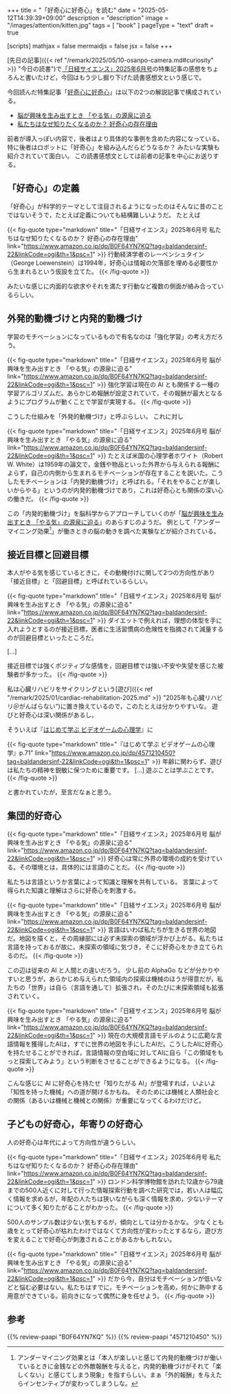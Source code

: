 +++
title = "「好奇心に好奇心」を読む"
date =  "2025-05-12T14:39:39+09:00"
description = "description"
image = "/images/attention/kitten.jpg"
tags = [ "book" ]
pageType = "text"
draft = true

[scripts]
  mathjax = false
  mermaidjs = false
  jsx = false
+++

[先日の記事]({{< ref "/remark/2025/05/10-osanpo-camera.md#curiosity" >}} "今日の読書")で[「日経サイエンス」2025年6月号]の特集記事の感想をちょろんと書いたけど，今回はもう少し掘り下げた読書感想文という感じで。

今回読んだ特集記事「[好奇心に好奇心]」は以下の2つの解説記事で構成されている。

- [脳が興味を生み出すとき 「やる気」の源泉に迫る]
- [私たちはなぜ知りたくなるのか？ 好奇心の存在理由]

前者が導入っぽい内容で，後者はより具体的な事例を含めた内容になっている。
特に後者はロボットに「好奇心」を組み込んだらどうなるか？ みたいな実験も紹介されていて面白い。
この読書感想文としては前者の記事を中心にお送りする。

## 「好奇心」の定義

「好奇心」が科学的テーマとして注目されるようになったのはそんなに昔のことではないそうで，たとえば定義についても結構難しいようだ。
たとえば

{{< fig-quote type="markdown" title="「日経サイエンス」2025年6月号 私たちはなぜ知りたくなるのか？ 好奇心の存在理由" link="https://www.amazon.co.jp/dp/B0F64YN7KQ?tag=baldandersinf-22&linkCode=ogi&th=1&psc=1" >}}
行動経済学者のレーベンシュタイン（George Loewenstein）は1994年，好奇心は情報の欠落部を埋める必要性から生まれるという仮設を立てた。
{{< /fig-quote >}}

みたいな感じに内面的な欲求やそれを満たす行動など複数の側面が絡み合っているらしい。

## 外発的動機づけと内発的動機づけ

学習のモチベーションになっているもので有名なのは「強化学習」の考え方だろう。

{{< fig-quote type="markdown" title="「日経サイエンス」2025年6月号 脳が興味を生み出すとき 「やる気」の源泉に迫る" link="https://www.amazon.co.jp/dp/B0F64YN7KQ?tag=baldandersinf-22&linkCode=ogi&th=1&psc=1" >}}
強化学習は現在の AI とも関係する一種の学習アルゴリズムだ。あらかじめ報酬が設定されていて，その報酬が最大となるようにプログラムが動くことで学習が実現する。
{{< /fig-quote >}}

こうした仕組みを「外発的動機づけ」と呼ぶらしい。
これに対し

{{< fig-quote type="markdown" title="「日経サイエンス」2025年6月号 脳が興味を生み出すとき 「やる気」の源泉に迫る" link="https://www.amazon.co.jp/dp/B0F64YN7KQ?tag=baldandersinf-22&linkCode=ogi&th=1&psc=1" >}}
たとえば米国の心理学者ホワイト（Robert W. White）は1959年の論文で，金銭や物品といった外界から与えられる報酬によらず，自己の内側から生まれるモチベーションが存在することを説いた。こうしたモチベーションは「内発的動機づけ」と呼ばれる。「それをやることが楽しいからやる」というのが内発的動機づけであり，これは好奇心とも関係の深い心の働きだ。
{{< /fig-quote >}}

この「内発的動機づけ」を脳科学からアプローチしていくのが「[脳が興味を生み出すとき 「やる気」の源泉に迫る]」のあらすじのようだ。
例として「アンダーマイニング効果[^um1]」が働きときの脳の動きを調べた実験などが紹介されている。

[^um1]: アンダーマイニング効果とは「本人が楽しいと感じて内発的動機づけが働いているときに金銭などの外敵報酬を与えると，内発的動機づけがそれて「楽しくない」と感じてしまう現象」を指すらしい。まぁ「外的報酬」を与えたらインセンティブが変わってしまうしな。

## 接近目標と回避目標

本人がやる気を感じているときに，その動機付けに関して2つの方向性があり「接近目標」と「回避目標」と呼ばれているらしい。

{{< fig-quote type="markdown" title="「日経サイエンス」2025年6月号 脳が興味を生み出すとき 「やる気」の源泉に迫る" link="https://www.amazon.co.jp/dp/B0F64YN7KQ?tag=baldandersinf-22&linkCode=ogi&th=1&psc=1" >}}
ダイエットで例えれば，理想の体型を手に入れようとするのが接近目標，医者に生活習慣病の危険性を指摘されて減量するのが回避目標といったところだ。

[…]

接近目標では強くポジティブな感情を，回避目標では強い不安や失望を感じた被験者が多かった。
{{< /fig-quote >}}

私は心臓リハビリをサイクリングという[遊び]({{< ref "/remark/2025/01/cardiac-rehabilitation-2025.md" >}} "2025年も心臓リハビリ＠がんばらない")に置き換えているので，このたとえは分かりやすいな。
遊びと好奇心は深い関係があるし。

そういえば『[はじめて学ぶ ビデオゲームの心理学]』に

{{< fig-quote type="markdown" title="『はじめて学ぶ ビデオゲームの心理学』p.71" link="https://www.amazon.co.jp/dp/4571210450?tag=baldandersinf-22&linkCode=ogi&th=1&psc=1" >}}
年齢に関わらず、遊びは私たちの精神を鋭敏に保つために重要です。
[...]
遊ぶことは学ぶことです。
{{< /fig-quote  >}}

と書かれていたが，至言だなぁと思う。

## 集団的好奇心

{{< fig-quote type="markdown" title="「日経サイエンス」2025年6月号 脳が興味を生み出すとき 「やる気」の源泉に迫る" link="https://www.amazon.co.jp/dp/B0F64YN7KQ?tag=baldandersinf-22&linkCode=ogi&th=1&psc=1" >}}
好奇心は常に外界の環境の成約を受けている。その環境とは，具体的には言語のことだ。
{{< /fig-quote >}}

私たちは言語というか言葉によって知識と理解を共有している。
言葉によって得られた知識と理解はさらに好奇心を刺激する。

{{< fig-quote type="markdown" title="「日経サイエンス」2025年6月号 脳が興味を生み出すとき 「やる気」の源泉に迫る" link="https://www.amazon.co.jp/dp/B0F64YN7KQ?tag=baldandersinf-22&linkCode=ogi&th=1&psc=1" >}}
言語はいわば私たちが生きる世界の地図だ。地図を描くと，その周縁部には必ず未探索の領域が浮かび上がる。私たちは言語を持っておるが故に，未探索の領域に気づき，そこに好奇心をかき立てられるのだ。
{{< /fig-quote >}}

この辺は従来の AI と人間との違いだろう。
少し前の AlphaGo などが分かりやすいと思うが，あらかじめ与えられた領域内の探索は機械のほうが得意だが，私たちの「世界」は自ら（言語を通して）拡張され，そのたびに未探索領域も拡張されていく。

{{< fig-quote type="markdown" title="「日経サイエンス」2025年6月号 脳が興味を生み出すとき 「やる気」の源泉に迫る" link="https://www.amazon.co.jp/dp/B0F64YN7KQ?tag=baldandersinf-22&linkCode=ogi&th=1&psc=1" >}}
現在の大規模言語モデルのように広範な言語情報を獲得したAIは，すでに世界の地図を手にしたAIだ。こうしたAIに好奇心を持たせることができれば，言語情報の空白域に対してAIに自ら「この領域をもっと探索してみよう」という判断をさせることができるようになる。
{{< /fig-quote >}}

こんな感じに AI に好奇心を持たせ「知りたがる AI」が登場すれば，いよいよ「知性を持った機械」への道が開けるかもね。
そのためには機械と人類社会との関係（あるいは機械と機械との関係）が重要になってくるわけだけど。

## 子どもの好奇心，年寄りの好奇心

人の好奇心は年代によって方向性が違うらしい。

{{< fig-quote type="markdown" title="「日経サイエンス」2025年6月号 私たちはなぜ知りたくなるのか？ 好奇心の存在理由" link="https://www.amazon.co.jp/dp/B0F64YN7KQ?tag=baldandersinf-22&linkCode=ogi&th=1&psc=1" >}}
ロンドン科学博物館を訪れた12歳から79歳までの500人近くに対して行った情報探索行動を調べた研究では，若い人は幅広く情報を求めるが，年配の人たちは狭いながらも深く情報を求め，少ないテーマについて多く知りたがることがわかった。
{{< /fig-quote >}}

500人のサンプル数は少ない気もするが，傾向としては分かるかな。
少なくとも歳をとって好奇心が枯れたわけではなくて方向性が変わったとするなら，遊び方を変えることで好奇心が刺激されることがあるかもしれない。

{{< fig-quote type="markdown" title="「日経サイエンス」2025年6月号 脳が興味を生み出すとき 「やる気」の源泉に迫る" link="https://www.amazon.co.jp/dp/B0F64YN7KQ?tag=baldandersinf-22&linkCode=ogi&th=1&psc=1" >}}
だから今，自分はモチベーションが低いなどと悩む必要はない。私たちはすでに，モチベーションを高め，何かに熱中する用意ができている。前向きになって偶然に身を任せよう。
{{< /fig-quote >}}

[「日経サイエンス」2025年6月号]: https://www.amazon.co.jp/dp/B0F64YN7KQ?tag=baldandersinf-22&linkCode=ogi&th=1&psc=1 "日経サイエンス2025年6月号 [雑誌] | 日経サイエンス | 趣味・その他 | Kindleストア | Amazon"
[好奇心に好奇心]: https://www.nikkei-science.com/202506_033.html "特集：好奇心に好奇心 | 日経サイエンス"
[脳が興味を生み出すとき 「やる気」の源泉に迫る]: https://www.nikkei-science.com/202506_034.html "脳が興味を生み出すとき 「やる気」の源泉に迫る | 日経サイエンス"
[私たちはなぜ知りたくなるのか？ 好奇心の存在理由]: https://www.nikkei-science.com/202506_044.html "私たちはなぜ知りたくなるのか？ 好奇心の存在理由 | 日経サイエンス"
[はじめて学ぶ ビデオゲームの心理学]: https://www.amazon.co.jp/dp/4571210450?tag=baldandersinf-22&linkCode=ogi&th=1&psc=1 "はじめて学ぶ ビデオゲームの心理学 脳のはたらきとユーザー体験（UX） | セリア ホデント, 山根 信二, 成田 啓行 |本 | 通販 | Amazon"

## 参考
{{% review-paapi "B0F64YN7KQ" %}} <!-- 「日経サイエンス」2025年6月号 -->
{{% review-paapi "4571210450" %}} <!-- はじめて学ぶ ビデオゲームの心理学 -->

